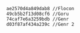 
    
    ae2570d4a849dab8 //Flocon
    49cb5b2f13d08cf6 //Goru
    74caf7e6a3259bdb //Genr
    d03f87af434a239c //Genr 2

